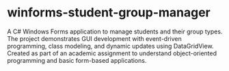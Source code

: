 # winforms-student-group-manager
A C# Windows Forms application to manage students and their group types. The project demonstrates GUI development with event-driven programming, class modeling, and dynamic updates using DataGridView. Created as part of an academic assignment to understand object-oriented programming and basic form-based applications.
